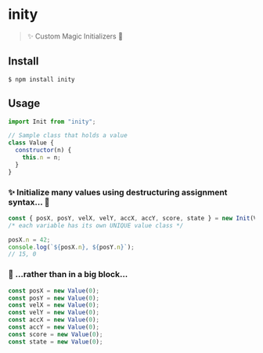 # inity

> ✨ Custom Magic Initializers 🧙

## Install

```
$ npm install inity
```

## Usage

```js
import Init from "inity";

// Sample class that holds a value
class Value {
  constructor(n) {
    this.n = n;
  }
}
```

### ✨ Initialize many values using destructuring assignment syntax... 🧙

```js
const { posX, posY, velX, velY, accX, accY, score, state } = new Init(Value)(0);
/* each variable has its own UNIQUE value class */

posX.n = 42;
console.log(`${posX.n}, ${posY.n}`);
// 15, 0
```

### 💩 ...rather than in a big block...

```js
const posX = new Value(0);
const posY = new Value(0);
const velX = new Value(0);
const velY = new Value(0);
const accX = new Value(0);
const accY = new Value(0);
const score = new Value(0);
const state = new Value(0);
```
